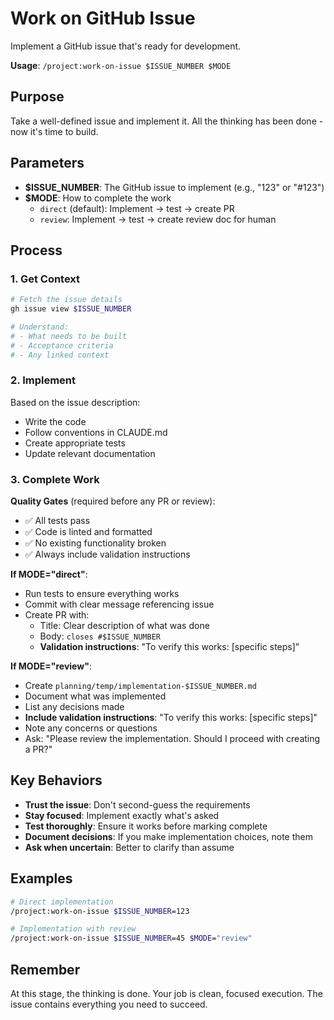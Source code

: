 # Work on GitHub Issue

Implement a GitHub issue that's ready for development.

**Usage**: `/project:work-on-issue $ISSUE_NUMBER $MODE`

## Purpose

Take a well-defined issue and implement it. All the thinking has been done - now it's time to build.

## Parameters

- **$ISSUE_NUMBER**: The GitHub issue to implement (e.g., "123" or "#123")
- **$MODE**: How to complete the work
  - `direct` (default): Implement → test → create PR
  - `review`: Implement → test → create review doc for human

## Process

### 1. Get Context

```bash
# Fetch the issue details
gh issue view $ISSUE_NUMBER

# Understand:
# - What needs to be built
# - Acceptance criteria
# - Any linked context
```

### 2. Implement

Based on the issue description:
- Write the code
- Follow conventions in CLAUDE.md
- Create appropriate tests
- Update relevant documentation

### 3. Complete Work

**Quality Gates** (required before any PR or review):
- ✅ All tests pass
- ✅ Code is linted and formatted
- ✅ No existing functionality broken
- ✅ Always include validation instructions

**If MODE="direct"**:
- Run tests to ensure everything works
- Commit with clear message referencing issue
- Create PR with:
  - Title: Clear description of what was done
  - Body: `closes #$ISSUE_NUMBER`
  - **Validation instructions**: "To verify this works: [specific steps]"

**If MODE="review"**:
- Create `planning/temp/implementation-$ISSUE_NUMBER.md`
- Document what was implemented
- List any decisions made
- **Include validation instructions**: "To verify this works: [specific steps]"
- Note any concerns or questions
- Ask: "Please review the implementation. Should I proceed with creating a PR?"

## Key Behaviors

- **Trust the issue**: Don't second-guess the requirements
- **Stay focused**: Implement exactly what's asked
- **Test thoroughly**: Ensure it works before marking complete
- **Document decisions**: If you make implementation choices, note them
- **Ask when uncertain**: Better to clarify than assume

## Examples

```bash
# Direct implementation
/project:work-on-issue $ISSUE_NUMBER=123

# Implementation with review
/project:work-on-issue $ISSUE_NUMBER=45 $MODE="review"
```

## Remember

At this stage, the thinking is done. Your job is clean, focused execution. The issue contains everything you need to succeed.